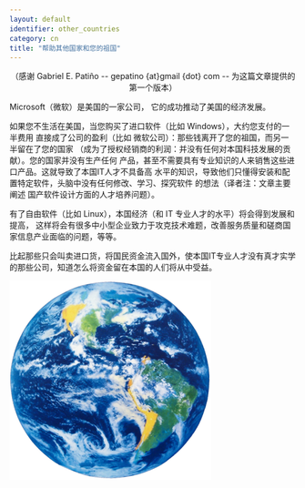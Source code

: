```yaml
---
layout: default
identifier: other_countries
category: cn
title: "帮助其他国家和您的祖国"
---
```


<center>（感谢 Gabriel E. Patiño -- gepatino {at}gmail {dot} com -- 
为这篇文章提供的第一个版本） </center>

Microsoft（微软）是美国的一家公司， 它的成功推动了美国的经济发展。

如果您不生活在美国，当您购买了进口软件（比如 Windows），大约您支付的一半费用
直接成了公司的盈利（比如 微软公司）：那些钱离开了您的祖国，而另一半留在了您的国家
（成为了授权经销商的利润：并没有任何对本国科技发展的贡献）。您的国家并没有生产任何
产品，甚至不需要具有专业知识的人来销售这些进口产品。这就导致了本国IT人才不具备高
水平的知识，导致他们只懂得安装和配置特定软件，头脑中没有任何修改、学习、探究软件
的想法（译者注：文章主要阐述 国产软件设计方面的人才培养问题）。

有了自由软件（比如 Linux），本国经济（和 IT 专业人才的水平）将会得到发展和提高，
这样将会有很多中小型企业致力于攻克技术难题，改善服务质量和磋商国家信息产业面临的问题，等等。

比起那些只会叫卖进口货，将国民资金流入国外，使本国IT专业人才没有真才实学的那些公司，知道怎么将资金留在本国的人们将从中受益。

<img src="/img/earth.png" />





